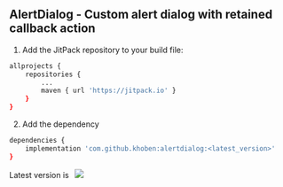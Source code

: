 ## AlertDialog - Custom alert dialog with retained callback action

1. Add the JitPack repository to your build file:
```bash
allprojects {
    repositories {
        ...
        maven { url 'https://jitpack.io' }
    }
}
```
2. Add the dependency
```bash
dependencies {
    implementation 'com.github.khoben:alertdialog:<latest_version>'
}
```

Latest version is⠀[![](https://jitpack.io/v/khoben/alertdialog.svg)](https://jitpack.io/#khoben/alertdialog)
